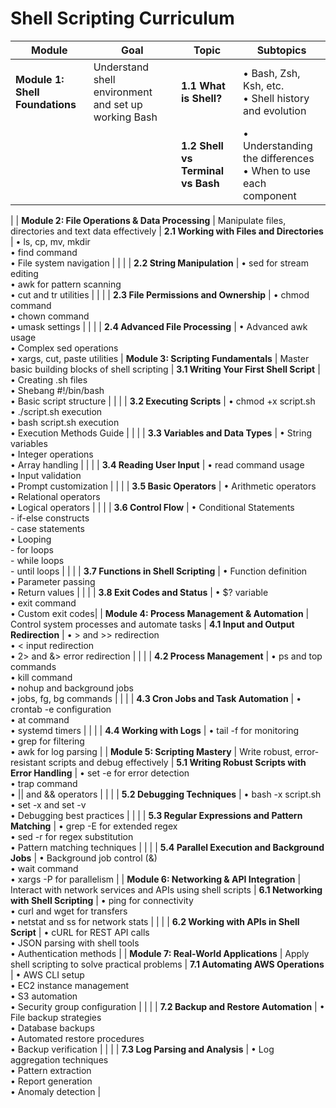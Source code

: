 # Shell Scripting Curriculum

| Module | Goal | Topic | Subtopics |
|--------|------|-------|-----------|
| **Module 1: Shell Foundations** | Understand shell environment and set up working Bash | **1.1 What is Shell?** | • Bash, Zsh, Ksh, etc.<br>• Shell history and evolution |
| | | **1.2 Shell vs Terminal vs Bash** | • Understanding the differences<br>• When to use each component |
|
| **Module 2: File Operations & Data Processing** | Manipulate files, directories and text data effectively | **2.1 Working with Files and Directories** | • ls, cp, mv, mkdir<br>• find command<br>• File system navigation |
| | | **2.2 String Manipulation** | • sed for stream editing<br>• awk for pattern scanning<br>• cut and tr utilities |
| | | **2.3 File Permissions and Ownership** | • chmod command<br>• chown command<br>• umask settings |
| | | **2.4 Advanced File Processing** | • Advanced awk usage<br>• Complex sed operations<br>• xargs, cut, paste utilities |
**Module 3: Scripting Fundamentals** | Master basic building blocks of shell scripting | **3.1 Writing Your First Shell Script** | • Creating .sh files<br>• Shebang #!/bin/bash<br>• Basic script structure |
| | | **3.2 Executing Scripts** | • chmod +x script.sh<br>• ./script.sh execution<br>• bash script.sh execution<br>• Execution Methods Guide |
| | | **3.3 Variables and Data Types** | • String variables<br>• Integer operations<br>• Array handling |
| | | **3.4 Reading User Input** | • read command usage<br>• Input validation<br>• Prompt customization |
| | | **3.5 Basic Operators** | • Arithmetic operators<br>• Relational operators<br>• Logical operators |
| | | **3.6 Control Flow** | • Conditional Statements<br>  - if-else constructs<br>  - case statements<br>• Looping<br>  - for loops<br>  - while loops<br>  - until loops |
| | | **3.7 Functions in Shell Scripting** | • Function definition<br>• Parameter passing<br>• Return values |
| | | **3.8 Exit Codes and Status** | • $? variable<br>• exit command<br>• Custom exit codes|
| **Module 4: Process Management & Automation** | Control system processes and automate tasks | **4.1 Input and Output Redirection** | • > and >> redirection<br>• < input redirection<br>• 2> and &> error redirection |
| | | **4.2 Process Management** | • ps and top commands<br>• kill command<br>• nohup and background jobs<br>• jobs, fg, bg commands |
| | | **4.3 Cron Jobs and Task Automation** | • crontab -e configuration<br>• at command<br>• systemd timers |
| | | **4.4 Working with Logs** | • tail -f for monitoring<br>• grep for filtering<br>• awk for log parsing |
| **Module 5: Scripting Mastery** | Write robust, error-resistant scripts and debug effectively | **5.1 Writing Robust Scripts with Error Handling** | • set -e for error detection<br>• trap command<br>• || and && operators |
| | | **5.2 Debugging Techniques** | • bash -x script.sh<br>• set -x and set -v<br>• Debugging best practices |
| | | **5.3 Regular Expressions and Pattern Matching** | • grep -E for extended regex<br>• sed -r for regex substitution<br>• Pattern matching techniques |
| | | **5.4 Parallel Execution and Background Jobs** | • Background job control (&)<br>• wait command<br>• xargs -P for parallelism |
| **Module 6: Networking & API Integration** | Interact with network services and APIs using shell scripts | **6.1 Networking with Shell Scripting** | • ping for connectivity<br>• curl and wget for transfers<br>• netstat and ss for network stats |
| | | **6.2 Working with APIs in Shell Script** | • cURL for REST API calls<br>• JSON parsing with shell tools<br>• Authentication methods |
| **Module 7: Real-World Applications** | Apply shell scripting to solve practical problems | **7.1 Automating AWS Operations** | • AWS CLI setup<br>• EC2 instance management<br>• S3 automation<br>• Security group configuration |
| | | **7.2 Backup and Restore Automation** | • File backup strategies<br>• Database backups<br>• Automated restore procedures<br>• Backup verification |
| | | **7.3 Log Parsing and Analysis** | • Log aggregation techniques<br>• Pattern extraction<br>• Report generation<br>• Anomaly detection |
